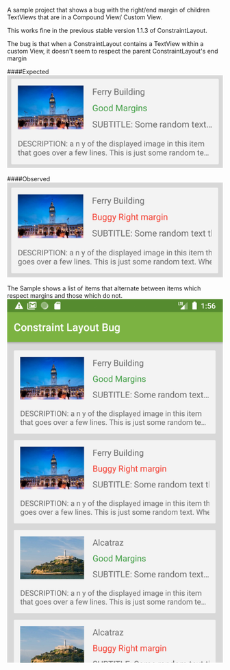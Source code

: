 A sample project that shows a bug with the right/end margin of children TextViews that are in a Compound View/ Custom View.

This works fine in the previous stable version 1.1.3 of ConstraintLayout.

The bug is that when a ConstraintLayout contains a TextView within a custom View, it doesn't seem to respect the parent ConstraintLayout's end margin

####Expected
![Image of expected behavior](https://github.com/achie/ConstraintLayoutBug/blob/master/readme/images/margins_expected.png)

####Observed
![Image of observed behavior](https://github.com/achie/ConstraintLayoutBug/blob/master/readme/images/margins_observed.png)

The Sample shows a list of items that alternate between items which respect margins and those which do not.
![Sample app home screen](https://github.com/achie/ConstraintLayoutBug/blob/master/readme/images/sample_app.png)
